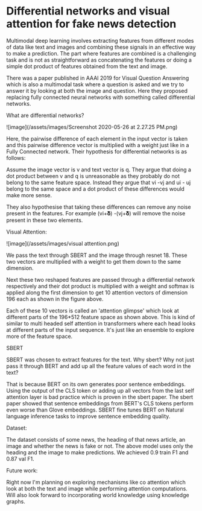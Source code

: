 # Differential networks and visual attention for fake news detection

Multimodal deep learning involves extracting features from different modes of data like text and images and combining these signals in an effective way to make a prediction. The part where features are combined is a challenging task and is not as straightforward as concatenating the features or doing a simple dot product of features obtained from the text and image.

There was a paper published in AAAI 2019 for Visual Question Answering which is also a multimodal task where a question is asked and we try to answer it by looking at both the image and question. Here they proposed replacing fully connected neural networks with something called differential networks.

What are differential networks?

![image](/assets/images/Screenshot 2020-05-26 at 2.27.25 PM.png)

Here, the pairwise difference of each element in the input vector is taken and this pairwise difference vector is multiplied with a weight just like in a Fully Connected network. Their hypothesis for differential networks is as follows:

Assume the image vector is v and text vector is q. They argue that doing a dot product between v and q is unreasonable as they probably do not belong to the same feature space. Instead they argue that vi -vj and ui - uj belong to the same space and a dot product of these differences would make more sense.

They also hypothesise that taking these differences can remove any noise present in the features. For example (vi+𝛅) -(vj+𝛅) will remove the noise present in these two elements.

Visual Attention:

![image](/assets/images/visual attention.png)

We pass the text through SBERT and the image through resnet 18. These two vectors are multiplied with a weight to get them down to the same dimension.

Next these two reshaped features are passed through a differential network respectively and their dot product is multiplied with a weight and softmax is applied along the first dimension to get 10 attention vectors of dimension 196 each as shown in the figure above.

Each of these 10 vectors is called an &#39;attention glimpse&#39; which look at different parts of the 196\*512 feature space as shown above. This is kind of similar to multi headed self attention in transformers where each head looks at different parts of the input sequence. It&#39;s just like an ensemble to explore more of the feature space.

SBERT

SBERT was chosen to extract features for the text. Why sbert? Why not just pass it through BERT and add up all the feature values of each word in the text?

That is because BERT on its own generates poor sentence embeddings. Using the output of the CLS token or adding up all vectors from the last self attention layer is bad practice which is proven in the sbert paper. The sbert paper showed that sentence embeddings from BERT&#39;s CLS tokens perform even worse than Glove embeddings. SBERT fine tunes BERT on Natural language inference tasks to improve sentence embedding quality.

Dataset:

The dataset consists of some news, the heading of that news article, an image and whether the news is fake or not. The above model uses only the heading and the image to make predictions. We achieved 0.9 train F1 and 0.87 val F1.

Future work:

Right now I&#39;m planning on exploring mechanisms like co attention which look at both the text and image while performing attention computations. Will also look forward to incorporating world knowledge using knowledge graphs.





